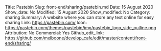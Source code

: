 Title: Pastebin
Slug: front-end/sharing/pastebin.md
Date: 15 August 2020
Show_date: No
Modified: 15 August 2020
Show_modified: No
Category: sharing
Summary: A website where you can store any text online for easy sharing
Link: https://pastebin.com/
Icon: https://pastebin.com/themes/pastebin/img/pastebin_logo_side_outline.png
Attribution: No
Commercial: Yes
Github_edit_link: https://github.com/melboone/develop_cafe/edit/master/content/front-end/sharing/